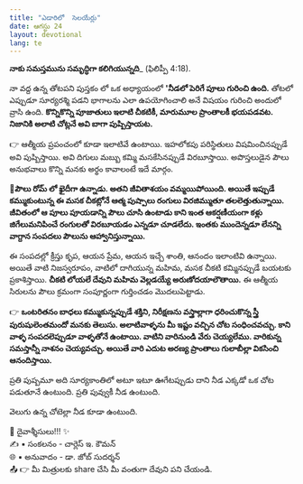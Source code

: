 ```yaml
---
title: "ఎడారిలో  సెలయేర్లు"
date: ఆగస్టు 24
layout: devotional
lang: te
---
```


**నాకు సమస్తమును సమృద్ధిగా కలిగియున్నది**_ (ఫిలిప్పీ 4:18). 

నా వద్ద ఉన్న తోటపని పుస్తకం లో ఒక అధ్యాయంలో **'నీడలో పెరిగే పూలు గురించి ఉంది.** తోటలో ఎప్పుడూ సూర్యరశ్మి పడని భాగాలను ఎలా ఉపయోగించాలి అనే విషయం గురించి అందులో వ్రాసి ఉంది. **కొన్నికొన్ని పూజాతులు ఇలాటి చీకటికీ, మారుమూల ప్రాంతాలకీ భయపడవట. నిజానికి అలాటి చోట్లనే అవి బాగా పుష్పిస్తాయట.**

👉 ఆత్మీయ ప్రపంచంలో కూడా ఇలాటివే ఉంటాయి. ఇహలోకపు పరిస్థితులు విషమించినప్పుడే అవి పుష్పిస్తాయి. అవి దిగులు మబ్బు కమ్మి మసకేసినప్పుడే విరబూస్తాయి. అపొస్తలుడైన పౌలు అనుభవాలు కొన్ని మనకు అర్థం కావాలంటే ఇదే మార్గం.

**📖పౌలు రోమ్ లో ఖైదీగా ఉన్నాడు. అతని జీవితాశయం వమ్మయిపోయింది. అయితే ఇప్పుడే కమ్ముకుంటున్న ఈ మసక చీకట్లోనే ఆత్మ పుష్పాలు రంగులు విరజిమ్ముతూ తలలెత్తుతున్నాయి. జీవితంలో ఆ పూలు పూయడాన్ని పౌలు చూసి ఉంటాడు కాని ఇంత ఆకర్షణీయంగా కళ్లు జిగేలుమనిపించే రంగులతో విరబూయడం ఎన్నడూ చూడలేదు. ఇంతకు ముందెన్నడూ లేనన్ని వాగ్దాన సంపదలు పౌలును ఆహ్వానిస్తున్నాయి.**

ఈ సంపదల్లో క్రీస్తు కృప, ఆయన ప్రేమ, ఆయన ఇచ్చే శాంతి, ఆనందం ఇలాంటివి ఉన్నాయి. అయితే వాటి నిజస్వరూపం, వాటిలో దాగియున్న మహిమ, మసక చీకటి కమ్మినప్పుడే బయటకు ప్రకాశిస్తాయి. **చీకటి లోయలే దేవుని మహిమ వెల్లడయ్యే అరుణోదయాలౌతాయి.** ఈ ఆత్మీయ సిరులను పౌలు క్రమంగా సంపూర్ణంగా గుర్తించడం మొదలుపెట్టాడు.

👉 **ఒంటరితనం బాధలు కమ్ముకున్నప్పుడే శక్తిని, నిరీక్షణను వస్త్రాల్లాగా ధరించుకొన్న స్త్రీ పురుషులెంతమందో మనకు తెలుసు. అలాటివాళ్ళను మీ ఇష్టం వచ్చిన చోట సంధించవచ్చు. కాని వాళ్ళ సంపదలెప్పుడూ వాళ్ళతోనే ఉంటాయి. వాటిని వారినుండి వేరు చెయ్యలేము. వారికున్న సమస్తాన్నీ నాశనం చెయ్యవచ్చు. అయితే వారి ఎదుట అరణ్య ప్రాంతాలు గులాబీల్లా వికసించి ఆనందిస్తాయి.**

ప్రతి పుష్పమూ అది సూర్యకాంతిలో అటూ ఇటూ ఊగేటప్పుడు దాని నీడ ఎక్కడో ఒక చోట పడుతూనే ఉంటుంది. ప్రతి పువ్వుకీ నీడ ఉంటుంది.

వెలుగు ఉన్న చోటెల్లా నీడ కూడా ఉంటుంది.

<div class="blessing">🙏 <span class="bless-text">దైవాశ్శీసులు!!!</span> ✨</div>

<div class="credit">✍️ <span class="credit-text">▪ సంకలనం - చార్లెస్ ఇ. కౌమన్</span></div>
<div class="credit">🌐 <span class="credit-text">▪ అనువాదం - డా. జోబ్ సుదర్శన్</span></div>


<div class="share">📤 👉 <span class="share-text">మీ మిత్రులకు share చేసి మీ వంతుగా దేవుని పని చేయండి.</span></div>
